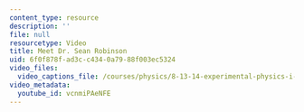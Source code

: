 ```yaml
---
content_type: resource
description: ''
file: null
resourcetype: Video
title: Meet Dr. Sean Robinson
uid: 6f0f878f-ad3c-c434-0a79-88f003ec5324
video_files:
  video_captions_file: /courses/physics/8-13-14-experimental-physics-i-ii-junior-lab-fall-2016-spring-2017/instructor-insights/dr.-sean-robinsons-insights/meet-dr-sean-robinson/vcnmiPAeNFE.vtt
video_metadata:
  youtube_id: vcnmiPAeNFE
---
```

